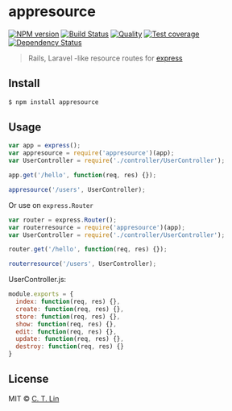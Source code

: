 # appresource

[![NPM version][npm-image]][npm-url]
[![Build Status][travis-image]][travis-url]
[![Quality][codeclimate-image]][codeclimate-url]
[![Test coverage][coveralls-image]][coveralls-url]
[![Dependency Status][david_img]][david_site]

> Rails, Laravel -like resource routes for [express][express-url]

## Install

```sh
$ npm install appresource
```

## Usage

```js
var app = express();
var appresource = require('appresource')(app);
var UserController = require('./controller/UserController');

app.get('/hello', function(req, res) {});

appresource('/users', UserController);

```

Or use on `express.Router`

```js
var router = express.Router();
var routerresource = require('appresource')(app);
var UserController = require('./controller/UserController');

router.get('/hello', function(req, res) {});

routerresource('/users', UserController);

```

UserController.js:

```js
module.exports = {
  index: function(req, res) {},
  create: function(req, res) {},
  store: function(req, res) {},
  show: function(req, res) {},
  edit: function(req, res) {},
  update: function(req, res) {},
  destroy: function(req, res) {}
}
```


## License
MIT © [C. T. Lin](https://github.com/chentsulin)

[npm-image]: https://img.shields.io/npm/v/appresource.svg?style=flat-square
[npm-url]: https://npmjs.org/package/appresource
[travis-image]: https://travis-ci.org/chentsulin/appresource.svg
[travis-url]: https://travis-ci.org/chentsulin/appresource
[codeclimate-image]: https://img.shields.io/codeclimate/github/chentsulin/appresource.svg?style=flat-square
[codeclimate-url]: https://codeclimate.com/github/chentsulin/appresource
[coveralls-image]: https://img.shields.io/coveralls/chentsulin/appresource.svg?style=flat-square
[coveralls-url]: https://coveralls.io/r/chentsulin/appresource
[david_img]: https://img.shields.io/david/chentsulin/require-conf.svg
[david_site]: https://david-dm.org/chentsulin/require-conf
[express-url]: http://expressjs.com/

